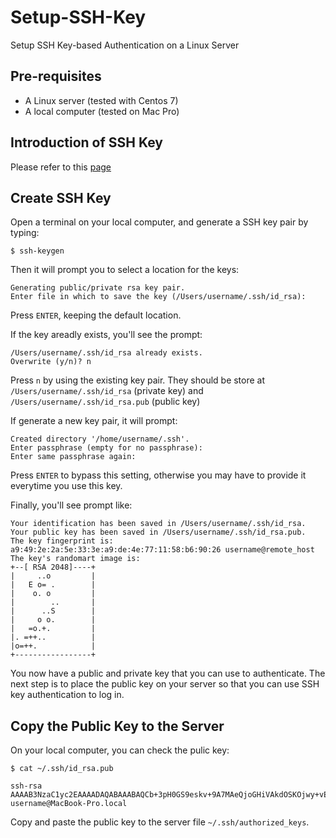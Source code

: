 # Setup-SSH-Key
Setup SSH Key-based Authentication on a Linux Server

## Pre-requisites
* A Linux server (tested with Centos 7)
* A local computer (tested on Mac Pro)

## Introduction of SSH Key
Please refer to this [page](https://www.digitalocean.com/community/tutorials/how-to-configure-ssh-key-based-authentication-on-a-linux-server)

## Create SSH Key
Open a terminal on your local computer, and generate a SSH key pair by typing:
```
$ ssh-keygen
```
Then it will prompt you to select a location for the keys:
```
Generating public/private rsa key pair.
Enter file in which to save the key (/Users/username/.ssh/id_rsa):
```
Press `ENTER`, keeping the default location.

If the key areadly exists, you'll see the prompt:
```
/Users/username/.ssh/id_rsa already exists.
Overwrite (y/n)? n
```
Press `n` by using the existing key pair. They should be store at 
`/Users/username/.ssh/id_rsa` (private key) and `/Users/username/.ssh/id_rsa.pub` (public key)

If generate a new key pair, it will prompt:
```
Created directory '/home/username/.ssh'.
Enter passphrase (empty for no passphrase):
Enter same passphrase again: 
```
Press `ENTER` to bypass this setting, otherwise you may have to provide it everytime you use this key.

Finally, you'll see prompt like:
```
Your identification has been saved in /Users/username/.ssh/id_rsa.
Your public key has been saved in /Users/username/.ssh/id_rsa.pub.
The key fingerprint is:
a9:49:2e:2a:5e:33:3e:a9:de:4e:77:11:58:b6:90:26 username@remote_host
The key's randomart image is:
+--[ RSA 2048]----+
|     ..o         |
|   E o= .        |
|    o. o         |
|        ..       |
|      ..S        |
|     o o.        |
|   =o.+.         |
|. =++..          |
|o=++.            |
+-----------------+
```

You now have a public and private key that you can use to authenticate. The next step is to place the public key on your server so that you can use SSH key authentication to log in.

## Copy the Public Key to the Server
On your local computer, you can check the pulic key:
```
$ cat ~/.ssh/id_rsa.pub
```
```
ssh-rsa AAAAB3NzaC1yc2EAAAADAQABAAABAQCb+3pH0GS9eskv+9A7MAeQjoGHiVAkdOSKOjwy+vEE6Q0qUkiYFi2o4dJUH08xcxR5hPUkz3LRYf+c1zm+YGmFjilkEjyOyZ1EpeK26D5d7GKOj8/hq2QU2fPGX6ZMJ9JlsHp7Thn8bNjTj0HJjtH+W4abuxA7cYN2SizEHFLv3xQjig/B/n2p7EukSsL03ISnJfWVNM7T6oWg6CTenBUo3r/2RLFZF+xaiHZacVZcE1O/dqTXqj3L3+vMCEyHA0ScoIlQ6pYqgzcC5IGHcAbD9K6Dl04nVq/dnnUwKoFY4aUWmsJq7efq245gAuHa02Qycwopdf+dcqhjDly6vQc1 username@MacBook-Pro.local
```
Copy and paste the public key to the server file `~/.ssh/authorized_keys`.
